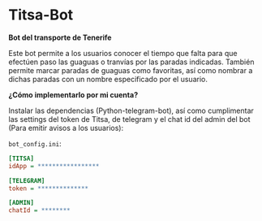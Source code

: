 # Titsa-Bot

**Bot del transporte de Tenerife**

Este bot permite a los usuarios conocer el tiempo que falta para que efectúen paso las guaguas o tranvías por las paradas indicadas. También permite marcar paradas de guaguas como favoritas, así como nombrar a dichas paradas con un nombre especificado por el usuario. 

**¿Cómo implementarlo por mi cuenta?**

Instalar las dependencias (Python-telegram-bot), así como cumplimentar las settings del token de Titsa, de telegram y el chat id del admin del bot (Para emitir avisos a los usuarios):

`bot_config.ini`:

```ini
[TITSA]
idApp = *****************

[TELEGRAM]
token = **************

[ADMIN]
chatId = ********
```